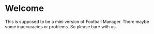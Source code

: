 # Welcome
This is supposed to be a mini version of Football Manager. There maybe some inaccuracies or problems. So please bare with us.
